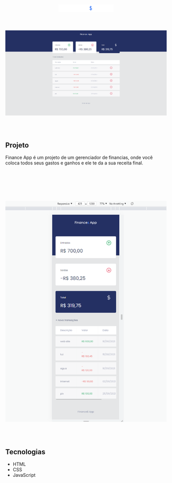 
<h1 align="center"><img  src="/assets/logo.png"></h1>
</br>
<p align="center">
   <img  src="/assets/room1.png">  
</p>
</br></br>

<h2>Projeto</h2>
<p>Finance App é um projeto de um gerenciador de financias, onde você coloca todos seus gastos e ganhos e ele te da a sua receita final.</p>
</br>

</br></br></br>

<p align="center">
   <img  src="/assets/room2.png">  
</p>


</br></br>

<h2>Tecnologias</h2>
<ul>
   <li>HTML</li>
   <li>CSS</li>
   <li>JavaScript</li>
</ul>

